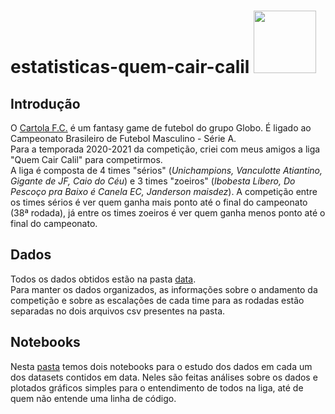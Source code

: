 # estatisticas-quem-cair-calil <img src="https://logodownload.org/wp-content/uploads/2017/05/cartola-fc-logo.png" width=100>

## Introdução
O [Cartola F.C.](cartolafc.globo.com "Abrir o Cartola F.C.") é um fantasy game de futebol do grupo Globo. É ligado ao Campeonato Brasileiro de Futebol Masculino - Série A. <br/>
Para a temporada 2020-2021 da competição, criei com meus amigos a liga "Quem Cair Calil" para competirmos.<br/>
A liga é composta de 4 times "sérios" (_Unichampions, Vanculotte Atiantino, Gigante de JF, Caio do Céu_) e 3 times "zoeiros" (_Ibobesta Líbero, Do Pescoço pra Baixo é Canela EC, Janderson maisdez_). A competição entre os times sérios é ver quem ganha mais ponto até o final do campeonato (38ª rodada), já entre os times zoeiros é ver quem ganha menos ponto até o final do campeonato.

## Dados
Todos os dados obtidos estão na pasta [data](https://github.com/Eric-Mendes/estatisticas-quem-cair-calil/tree/main/data "Ir para esta pasta").<br/>
Para manter os dados organizados, as informações sobre o andamento da competição e sobre as escalações de cada time para as rodadas estão separadas no dois arquivos csv presentes na pasta.

## Notebooks
Nesta [pasta](https://github.com/Eric-Mendes/estatisticas-quem-cair-calil/tree/main/notebooks "Ir para a pasta notebooks") temos dois notebooks para o estudo dos dados em cada um dos datasets contidos em data. Neles são feitas análises sobre os dados e plotados gráficos simples para o entendimento de todos na liga, até de quem não entende uma linha de código.
